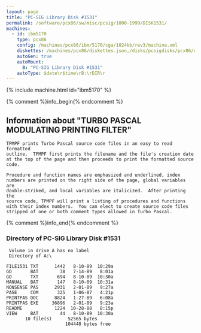 ```yaml
---
layout: page
title: "PC-SIG Library Disk #1531"
permalink: /software/pcx86/sw/misc/pcsig/1000-1999/DISK1531/
machines:
  - id: ibm5170
    type: pcx86
    config: /machines/pcx86/ibm/5170/cga/1024kb/rev3/machine.xml
    diskettes: /machines/pcx86/diskettes.json,/disks/pcsigdisks/pcx86/diskettes.json
    autoGen: true
    autoMount:
      B: "PC-SIG Library Disk #1531"
    autoType: $date\r$time\rB:\rDIR\r
---
```


{% include machine.html id="ibm5170" %}

{% comment %}info_begin{% endcomment %}

## Information about "TURBO PASCAL MODULATING PRINTING FILTER"

    TPMPF prints Turbo Pascal source code files in an easy to read formatted
    outline.  TPMPF first prints the filename and the file's creation date
    at the top of the page and then proceeds to print the formatted source
    code.
    
    Procedure and function names are emphasized and underlined, index
    numbers are printed on the right side of the page, global variables are
    double-striked, and local variables are italicized.  After printing the
    source code, TPMPF will print a listing of procedures and functions
    with their index numbers.  You can elect to create source code files
    stripped of one or both comment types allowed in Turbo Pascal.
{% comment %}info_end{% endcomment %}


### Directory of PC-SIG Library Disk #1531

     Volume in drive A has no label
     Directory of A:\

    FILE1531 TXT      1442   8-10-89  10:29a
    GO       BAT        38   7-14-89   8:01a
    GO       TXT       694   8-10-89  10:30a
    MANUAL   BAT       147   8-10-89  10:31a
    NONSENSE PAS      2931   2-01-89   9:27a
    PAGE     COM       325   1-06-87   4:21p
    PRINTPAS DOC      8824   1-27-89   6:08a
    PRINTPAS EXE     36896   2-01-89   9:23a
    README            1224  10-28-88   8:15p
    VIEW     BAT        44   8-10-89  10:30a
           10 file(s)      52565 bytes
                          104448 bytes free
